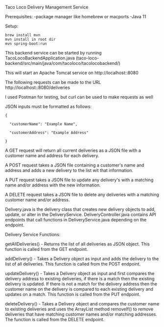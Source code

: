 Taco Loco Delivery Management Service

Prerequisites:
-package manager like homebrew or macports
-Java 11

Setup:
```
brew install mvn
mvn install in root dir
mvn spring-boot:run
```

This backend service can be started by running TacoLocoBackendApplication.java (taco-loco-backend/src/main/java/com/tacoloco/tacolocobackend/) 

This will start an Apache Tomcat service on http://localhost::8080

The following requests can be made to the URL http://localhost::8080/deliveries

I used Postman for testing, but curl can be used to make requests as well

JSON inputs must be formatted as follows:

```
{
  
  "customerName": "Example Name",
  
  "customerAddress": "Example Address"

}
```

A GET request will return all current deliveries as a JSON file with a customer name and address for each delivery.

A POST request takes a JSON file containing a customer's name and address and adds a new delivery to the list wit that information.

A PUT request takes a JSON file to update any delivery's with a matching name and/or address with the new information.

A DELETE request takes a JSON file to delete any deliveries with a matching customer name and/or address.

Delivery.java is the delivery class that creates new delivery objects to add, update, or alter in the DeliveryService.
DeliveryController.java contains API endpoints that call functions in DeliveryService.java depending on the endpoint.

Delivery Service Functions:

getAllDeliveries()  - Returns the list of all deliveries as JSON object. This function is called from the GET endpoint.

addDelivery()       - Takes a Delivery object as input and adds the delivery to the list of all deliveries. This function is called from the POST endpoint.

updateDelivery()    - Takes a Delivery object as input and first compares the delivery address to existing deliveries, if there is a match then the existing delivery is updated. If there is not a match for the delivery address then the customer name on the delivery is compared to each existing delivery and updates on a match. This function is called from the PUT endpoint.

deleteDelivery()    - Takes a Delivery object and compares the customer name to existing deliveries and uses the ArrayList method removeIf() to remove deliveries that have matching customer names and/or matching addresses. The function is called from the DELETE endpoint.


